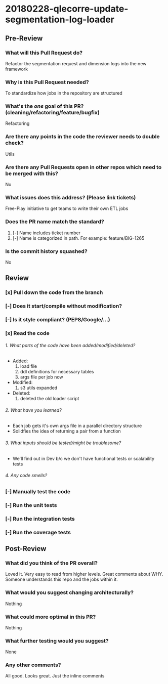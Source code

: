 # 20180228-qlecorre-update-segmentation-log-loader 

## Pre-Review
### What will this Pull Request do?
Refactor the segmentation request and dimension logs into the new framework

### Why is this Pull Request needed?
To standardize how jobs in the repository are structured

### What's the *one* goal of this PR? (cleaning/refactoring/feature/bugfix)
Refactoring

### Are there any points in the code the reviewer needs to double check?
Utils

### Are there any Pull Requests open in other repos which need to be merged with this?
No

### What issues does this address? (Please link tickets)
Free-Play initiative to get teams to write their own ETL jobs

### Does the PR name match the standard?
  1. [-] Name includes ticket number
  2. [-] Name is categorized in path. For example: feature/BIG-1265

### Is the commit history squashed?
No

## Review
### [x] Pull down the code from the branch
### [-] Does it start/compile without modification?
### [-] Is it style compliant? (PEP8/Google/...)
### [x] Read the code
###### 1. What parts of the code have been added/modified/deleted?
* Added:
    1. load file
    2. ddl definitions for necessary tables 
    3. args file per job now
* Modified:
    1. s3 utils expanded
* Deleted:
    1. deleted the old loader script

###### 2. What have you learned?
* Each job gets it's own args file in a parallel directory structure
* Solidfies the idea of returning a pair from a function

###### 3. What inputs should be tested/might be troublesome?
* We'll find out in Dev b/c we don't have functional tests or scalability tests

###### 4. Any code smells?
### [-] Manually test the code
### [-] Run the unit tests
### [-] Run the integration tests
### [-] Run the coverage tests

## Post-Review
### What did you think of the PR overall?
Loved it. Very easy to read from higher levels. Great comments about WHY. Someone understands this repo and the jobs within it.

### What would you suggest changing architecturally?
Nothing

### What could more optimal in this PR?
Nothing

### What further testing would you suggest?
None

### Any other comments?
All good. Looks great. Just the inline comments
